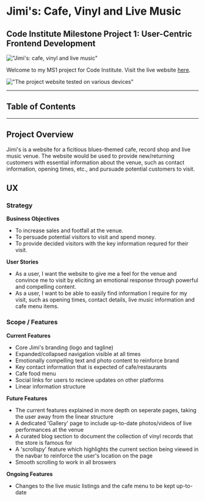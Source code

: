 # Jimi's: Cafe, Vinyl and Live Music
## Code Institute Milestone Project 1: User-Centric Frontend Development

!["Jimi's: cafe, vinyl and live music"](https://github.com/tobyjbrown/jimis-cafe-and-music/blob/master/assets/images/write-up/logo-main.png)

Welcome to my MS1 project for Code Institute. Visit the live website [here](https://tobyjbrown.github.io/jimis-cafe-and-music).

!["The project website tested on various devices"](https://github.com/tobyjbrown/jimis-cafe-and-music/blob/master/assets/images/write-up/jimis-devices-mockup.png)

---

## Table of Contents

---

## Project Overview

Jimi's is a website for a ficitious blues-themed cafe, record shop and live music venue. The website would be used to provide new/returning customers with essential information about the venue, such as contact information, opening times, etc., and pursuade potential customers to visit.

## UX

### Strategy
**Business Objectives**
- To increase sales and footfall at the venue.
- To persuade potential visitors to visit and spend money.
- To provide decided visitors with the key information requred for their visit.

**User Stories**
- As a user, I want the website to give me a feel for the venue and convince me to visit by eliciting an emotional response through powerful and compelling content.
- As a user, I want to be able to easily find information I require for my visit, such as opening times, contact details, live music information and cafe menu items.

### Scope / Features

**Current Features**
- Core Jimi's branding (logo and tagline)
- Expanded/collapsed navigation visible at all times
- Emotionally compelling text and photo content to reinforce brand
- Key contact information that is expected of cafe/restaurants
- Cafe food menu
- Social links for users to recieve updates on other platforms
- Linear information structure
	
**Future Features**
- The current features explained in more depth on seperate pages, taking the user away from the linear structure
- A dedicated 'Gallery' page to include up-to-date photos/videos of live performances at the venue
- A curated blog section to document the collection of vinyl records that the store is famous for
- A 'scrollspy' feature which highlights the current section being viewed in the navbar to reinforce the user's location on the page
- Smooth scrolling to work in all broswers

**Ongoing Features**
- Changes to the live music listings and the cafe menu to be kept up-to-date
